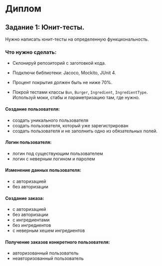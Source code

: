 # Диплом

## Задание 1: Юнит-тесты. 
Нужно написать юнит-тесты на определенную функциональность.


### Что нужно сделать:

* Склонируй репозиторий с заготовкой кода.

* Подключи библиотеки: Jacoco, Mockito, JUnit 4.

* Процент покрытия должен быть не ниже 70%.

* Покрой тестами классы `Bun`, `Burger`, `Ingredient`, `IngredientType`.
  Используй моки, стабы и параметризацию там, где нужно.

#### Создание пользователя:
* создать уникального пользователя
* создать пользователя, который уже зарегистрирован
* создать пользователя и не заполнить одно из обязательных полей.

#### Логин пользователя:
* логин под существующим пользователем
* логин с неверным логином и паролем

#### Изменение данных пользователя:
* с авторизацией
* без авторизации

#### Создание заказа:
* с авторизацией
* без авторизации
* с ингредиентами
* без ингредиентов
* с неверным хешем ингредиентов

#### Получение заказов конкретного пользователя:
* авторизованный пользователь
* неавторизованный пользователь